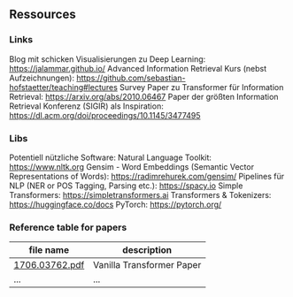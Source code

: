 ## Ressources


### Links

Blog mit schicken Visualisierungen zu Deep Learning: https://jalammar.github.io/
Advanced Information Retrieval Kurs (nebst Aufzeichnungen): https://github.com/sebastian-hofstaetter/teaching#lectures
Survey Paper zu Transformer für Information Retrieval: https://arxiv.org/abs/2010.06467
Paper der größten Information Retrieval Konferenz (SIGIR) als Inspiration: https://dl.acm.org/doi/proceedings/10.1145/3477495



### Libs

Potentiell nützliche Software:
Natural Language Toolkit: https://www.nltk.org
Gensim - Word Embeddings (Semantic Vector Representations of Words): https://radimrehurek.com/gensim/
Pipelines für NLP (NER or POS Tagging, Parsing etc.): https://spacy.io
Simple Transformers: https://simpletransformers.ai
Transformers & Tokenizers: https://huggingface.co/docs
PyTorch: https://pytorch.org/


### Reference table for papers

| file name                                 | description                                           |
|-------------------------------------------|-------------------------------------------------------|
| [1706.03762.pdf](papers/1706.03762.pdf)   | Vanilla Transformer Paper                             |
| ...                                       |  ...                                                  |
